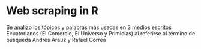 # Web scraping in R

Se analizo los tópicos y palabras más usadas en 3 medios escritos
Ecuatorianos (El Comercio, El Universo y Primicias) al referirse al
término de búsqueda Andres Arauz y Rafael Correa

